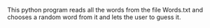 This python program reads all the words from the file Words.txt and chooses a random word from it and lets the user to guess it.
